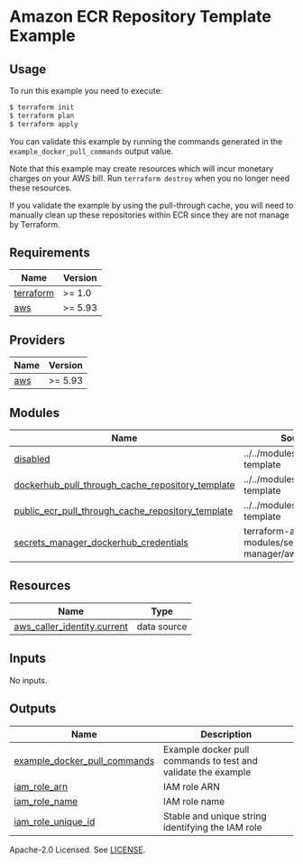# Amazon ECR Repository Template Example

## Usage

To run this example you need to execute:

```bash
$ terraform init
$ terraform plan
$ terraform apply
```

You can validate this example by running the commands generated in the `example_docker_pull_commands` output value.

Note that this example may create resources which will incur monetary charges on your AWS bill. Run `terraform destroy` when you no longer need these resources.

If you validate the example by using the pull-through cache, you will need to manually clean up these repositories within ECR since they are not manage by Terraform.

<!-- BEGIN_TF_DOCS -->
## Requirements

| Name | Version |
|------|---------|
| <a name="requirement_terraform"></a> [terraform](#requirement\_terraform) | >= 1.0 |
| <a name="requirement_aws"></a> [aws](#requirement\_aws) | >= 5.93 |

## Providers

| Name | Version |
|------|---------|
| <a name="provider_aws"></a> [aws](#provider\_aws) | >= 5.93 |

## Modules

| Name | Source | Version |
|------|--------|---------|
| <a name="module_disabled"></a> [disabled](#module\_disabled) | ../../modules/repository-template | n/a |
| <a name="module_dockerhub_pull_through_cache_repository_template"></a> [dockerhub\_pull\_through\_cache\_repository\_template](#module\_dockerhub\_pull\_through\_cache\_repository\_template) | ../../modules/repository-template | n/a |
| <a name="module_public_ecr_pull_through_cache_repository_template"></a> [public\_ecr\_pull\_through\_cache\_repository\_template](#module\_public\_ecr\_pull\_through\_cache\_repository\_template) | ../../modules/repository-template | n/a |
| <a name="module_secrets_manager_dockerhub_credentials"></a> [secrets\_manager\_dockerhub\_credentials](#module\_secrets\_manager\_dockerhub\_credentials) | terraform-aws-modules/secrets-manager/aws | ~> 1.0 |

## Resources

| Name | Type |
|------|------|
| [aws_caller_identity.current](https://registry.terraform.io/providers/hashicorp/aws/latest/docs/data-sources/caller_identity) | data source |

## Inputs

No inputs.

## Outputs

| Name | Description |
|------|-------------|
| <a name="output_example_docker_pull_commands"></a> [example\_docker\_pull\_commands](#output\_example\_docker\_pull\_commands) | Example docker pull commands to test and validate the example |
| <a name="output_iam_role_arn"></a> [iam\_role\_arn](#output\_iam\_role\_arn) | IAM role ARN |
| <a name="output_iam_role_name"></a> [iam\_role\_name](#output\_iam\_role\_name) | IAM role name |
| <a name="output_iam_role_unique_id"></a> [iam\_role\_unique\_id](#output\_iam\_role\_unique\_id) | Stable and unique string identifying the IAM role |
<!-- END_TF_DOCS -->

Apache-2.0 Licensed. See [LICENSE](https://github.com/terraform-aws-modules/terraform-aws-ecr/blob/master/LICENSE).
